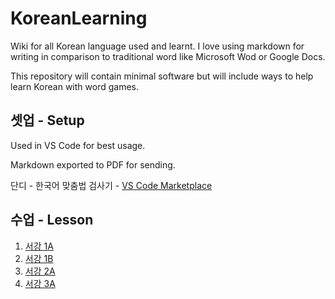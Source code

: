 # KoreanLearning

Wiki for all Korean language used and learnt. I love using markdown for writing in comparison to traditional word like Microsoft Wod or Google Docs.

This repository will contain minimal software but will include ways to help learn Korean with word games.

## 셋업 - Setup

Used in VS Code for best usage.

Markdown exported to PDF for sending.

단디 - 한국어 맞춤법 검사기 - [VS Code Marketplace](https://marketplace.visualstudio.com/items?itemName=fallroot.vscode-dandy)

## 수업 - Lesson

1. [서강 1A]()
1. [서강 1B]()
1. [서강 2A]()
1. [서강 3A](./%EC%84%9C%EA%B0%95%203A/README.md)